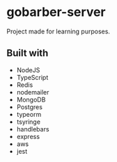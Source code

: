 # gobarber-server
 Project made for learning purposes.

## Built with
- NodeJS
- TypeScript
- Redis
- nodemailer
- MongoDB
- Postgres
- typeorm
- tsyringe
- handlebars
- express
- aws
- jest
